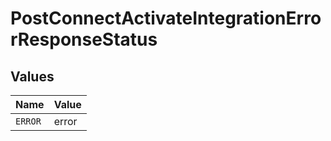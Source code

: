 # PostConnectActivateIntegrationErrorResponseStatus


## Values

| Name    | Value   |
| ------- | ------- |
| `ERROR` | error   |